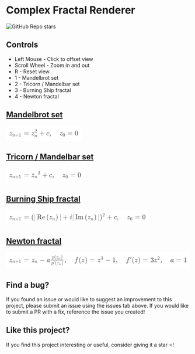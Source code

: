 # Complex Fractal Renderer

![GitHub Repo stars](https://img.shields.io/github/stars/Brooklyn-Dev/Complex-Fractal-Renderer)

## Controls

-   Left Mouse - Click to offset view
-   Scroll Wheel - Zoom in and out
-   R - Reset view
-   1 - Mandelbrot set
-   2 - Tricorn / Mandelbar set
-   3 - Burning Ship fractal
-   4 - Newton fractal

## [Mandelbrot set](https://en.wikipedia.org/wiki/Mandelbrot_set)

![Mandelbrot set formula](img/mandelbrot-set-formula.png)

## [Tricorn / Mandelbar set](<https://en.wikipedia.org/wiki/Tricorn_(mathematics)>)

![Tricorn formula](img/tricorn-formula.png)

## [Burning Ship fractal](https://en.wikipedia.org/wiki/Burning_Ship_fractal)

![Burning Ship fractal formula](img/burning-ship-fractal-formula.png)

## [Newton fractal](https://en.wikipedia.org/wiki/Newton_fractal)

![Netwon fractal formula](img/newton-fractal-formula.png)

## Find a bug?

If you found an issue or would like to suggest an improvement to this project, please submit an issue using the issues tab above. If you would like to submit a PR with a fix, reference the issue you created!

## Like this project?

If you find this project interesting or useful, consider giving it a star ⭐️!
